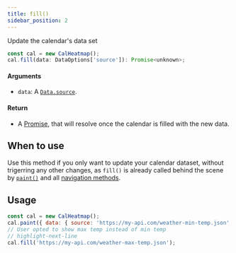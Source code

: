 ```yaml
---
title: fill()
sidebar_position: 2
---
```


<p class="subhead">Update the calendar's data set</p>

```js
const cal = new CalHeatmap();
cal.fill(data: DataOptions['source']): Promise<unknown>;
```

#### Arguments

- `data`: A [`Data.source`](/options/data.md#source).

#### Return

- A [Promise](https://developer.mozilla.org/en-US/docs/Web/JavaScript/Reference/Global_Objects/Promise), that will resolve once the calendar is filled with the new data.

## When to use

Use this method if you only want to update your calendar dataset,
without trigerring any other changes, as `fill()` is already called behind the scene by [`paint()`](/API/paint.md)
and all [navigation methods](/docs/API/navigation/).

## Usage

```js
const cal = new CalHeatmap();
cal.paint({ data: { source: 'https://my-api.com/weather-min-temp.json' } });
// User opted to show max temp instead of min temp
// highlight-next-line
cal.fill('https://my-api.com/weather-max-temp.json');
```
